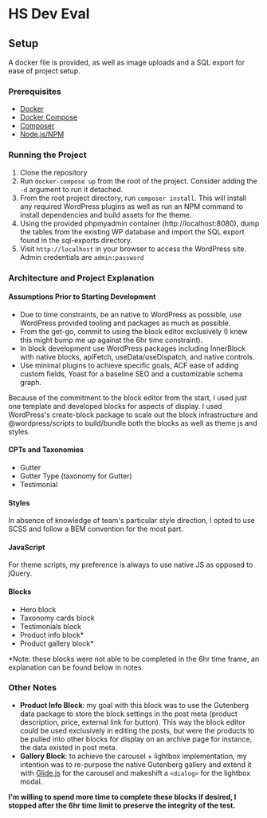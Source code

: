 # HS Dev Eval

## Setup

A docker file is provided, as well as image uploads and a SQL export for ease of project setup.

### Prerequisites

- [Docker](https://www.docker.com/get-started)
- [Docker Compose](https://docs.docker.com/compose/install/)
- [Composer](https://getcomposer.org/)
- [Node.js/NPM](https://nodejs.org/en)

### Running the Project

1. Clone the repository
2. Run `docker-compose up` from the root of the project. Consider adding the `-d` argument to run it detached.
3. From the root project directory, run `composer install`. This will install any required WordPress plugins as well as run an NPM command to install dependencies and build assets for the theme.
4. Using the provided phpmyadmin container (http://localhost:8080), dump the tables from the existing WP database and import the SQL export found in the sql-exports directory.
5. Visit `http://localhost` in your browser to access the WordPress site. Admin credentials are `admin:password`

### Architecture and Project Explanation

#### Assumptions Prior to Starting Development

- Due to time constraints, be an native to WordPress as possible, use WordPress provided tooling and packages as much as possible.
- From the get-go, commit to using the block editor exclusively (I knew this might bump me up against the 6hr time constraint).
- In block development use WordPress packages including InnerBlock with native blocks, apiFetch, useData/useDispatch, and native controls.
- Use minimal plugins to achieve specific goals, ACF ease of adding custom fields, Yoast for a baseline SEO and a customizable schema graph.

Because of the commitment to the block editor from the start, I used just one template and developed blocks for aspects of display. I used WordPress's create-block package to scale out the block infrastructure and @wordpress/scripts to build/bundle both the blocks as well as theme js and styles.

#### CPTs and Taxonomies

- Gutter
- Gutter Type (taxonomy for Gutter)
- Testimonial

#### Styles

In absence of knowledge of team's particular style direction, I opted to use SCSS and follow a BEM convention for the most part.

#### JavaScript

For theme scripts, my preference is always to use native JS as opposed to jQuery.

#### Blocks

- Hero block
- Taxonomy cards block
- Testimonials block
- Product info block\*
- Product gallery block\*

\*Note: these blocks were not able to be completed in the 6hr time frame, an explanation can be found below in notes.

### Other Notes

- **Product Info Block**: my goal with this block was to use the Gutenberg data package to store the block settings in the post meta (product description, price, external link for button). This way the block editor could be used exclusively in editing the posts, but were the products to be pulled into other blocks for display on an archive page for instance, the data existed in post meta.
- **Gallery Block**: to achieve the carousel + lightbox implementation, my intention was to re-purpose the native Gutenberg gallery and extend it with [Glide.js](https://glidejs.com/) for the carousel and makeshift a `<dialog>` for the lightbox modal.

**I'm willing to spend more time to complete these blocks if desired, I stopped after the 6hr time limit to preserve the integrity of the test.**
